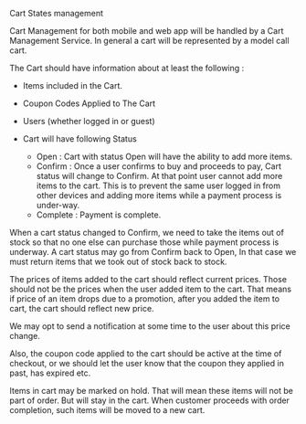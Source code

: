 Cart States management

Cart Management for both mobile and web app will be handled by a Cart Management Service. 
In general a cart will be represented by a model call cart.
 
The Cart should have information about at least the following :

* Items included in the Cart.
* Coupon Codes Applied to The Cart
* Users (whether logged in or guest)
* Cart will have following Status 

    * Open      : Cart with status Open will have the ability to add more items.
    * Confirm   : Once a user confirms to buy and proceeds to pay, Cart status will change to Confirm. At that point user cannot add more items to the cart. This is to prevent the same user logged in from other devices and adding more items while a payment process is under-way.
    * Complete  : Payment is complete. 


When a cart status changed to Confirm, we need to take the items out of stock so that no one else can purchase those while payment process is underway.
A cart status may go from Confirm back to Open,  In that case we must return items that we took out of stock back to stock.

The prices of items added to the cart should reflect current prices. Those should not be the prices when the user added item to the cart. That means if price of an item drops due to a promotion, after you added the item to cart, the cart should reflect new price.

We may opt to send a notification at some time to the user about this price change.

Also, the coupon code applied to the cart should be active at the time of checkout, or we should let the user know that the coupon they applied in past, has expired etc.

Items in cart may be marked on hold. That will mean these items will not be part of order. But will stay in the cart. When customer proceeds with order completion, such items will be moved to a new cart.